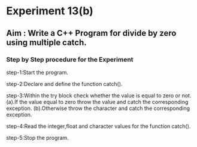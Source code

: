 # Experiment 13(b)
## Aim : Write a C++ Program for divide by zero using multiple catch.
### Step by Step procedure for the Experiment
step-1:Start the program.

step-2:Declare and define the function catch().

step-3:Within the try block check whether the value is equal to zero or not.
    (a).If the value equal to zero throw the value and catch the corresponding exception. (b).Otherwise throw the character and catch the corresponding exception.

step-4:Read the integer,float and character values for the function catch().

step-5:Stop the program.

